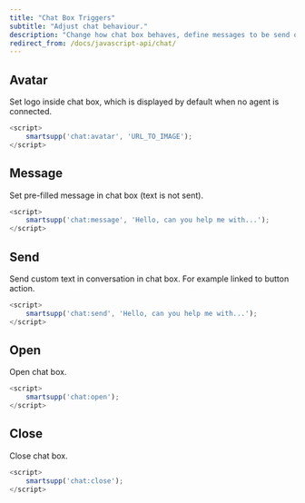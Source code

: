 ```yaml
---
title: "Chat Box Triggers"
subtitle: "Adjust chat behaviour."
description: "Change how chat box behaves, define messages to be send or set your language."
redirect_from: /docs/javascript-api/chat/
---
```


## Avatar

Set logo inside chat box, which is displayed by default when no agent is connected.

```js
<script>
	smartsupp('chat:avatar', 'URL_TO_IMAGE');
</script>
```

## Message

Set pre-filled message in chat box (text is not sent).

```js
<script>
	smartsupp('chat:message', 'Hello, can you help me with...');
</script>
```

## Send

Send custom text in conversation in chat box. For example linked to button action.

```js
<script>
	smartsupp('chat:send', 'Hello, can you help me with...');
</script>
```

## Open

Open chat box.

```js
<script>
	smartsupp('chat:open');
</script>
```

## Close

Close chat box.

```js
<script>
	smartsupp('chat:close');
</script>
```